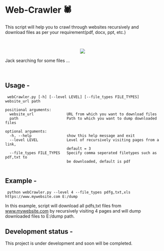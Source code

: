 # Web-Crawler 🕷️
This script will help you to crawl through websites recursively and download files as per your requirement(pdf, docx, ppt, etc.)

<br/>

<p align="center">
  <img src="../assets/jack.jpg?raw=true"></img>
  <p>Jack searching for some files ...</p>
</p>
<br/>

## Usage -  
```
 webCrawler.py [-h] [--level LEVEL] [--file_types FILE_TYPES] website_url path
```
```
positional arguments:
  website_url               URL from which you want to download files
  path                      Path to which you want to dump downloaded files

optional arguments:
  -h, --help                show this help message and exit
  --level LEVEL             Level of recursively visiting pages from a link,
                            default = 3
  --file_types FILE_TYPES   Specify comma seperated filetypes such as pdf,txt to
                            be downloaded, default is pdf
                        

```

## Example -
```
 python webCrawler.py --level 4 --file_types pdfg,txt,xls https://www.mywebsite.com E:/dump
```
In this example, script will download all pdfs,txt files from www.mywebsite.com by recursively visiting 4 pages and will dump downloaded files to E:/dump path.

## Development status -
This project is under development and soon will be completed.